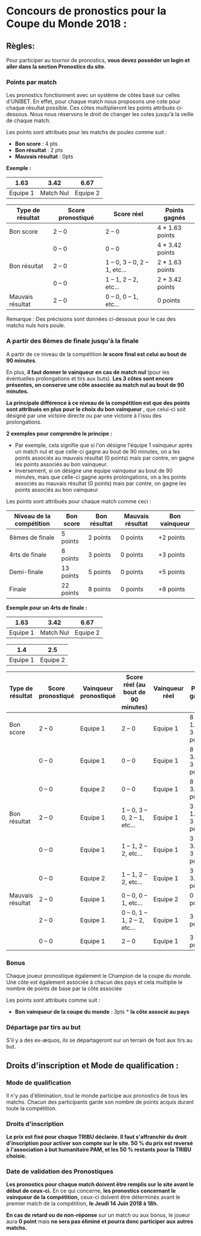 # Concours de pronostics pour la Coupe du Monde 2018 :

## Règles:

Pour participer au tournoi de pronostics, **vous devez posséder un login et aller dans la section Pronostics du site**.

  ### Points par match

Les pronostics fonctionnent avec un système de côtes basé sur celles d&#39;UNIBET. En effet, pour chaque match nous proposons une cote pour chaque résultat possible. Ces côtes multiplieront les points attribués ci-dessous. Nous nous réservons le droit de changer les cotes jusqu&#39;à la veille de chaque match.

Les points sont attribués pour les matchs de poules comme suit :

- **Bon score** : 4 pts
- **Bon résultat** : 2 pts
- **Mauvais résultat** : 0pts

**Exemple :**

| 1.63 | 3.42 | 6.67 |
| --- | --- | --- |
| Equipe 1 | Match Nul | Equipe 2 |

| Type de résultat | Score pronostiqué | Score réel | Points gagnés |
| --- | --- | --- | --- |
| Bon score | 2 – 0 | 2 – 0 | 4 \* 1.63 points |
| | 0 – 0 | 0 – 0 | 4 \* 3.42 points |
| Bon résultat | 2 – 0 | 1 – 0, 3 – 0, 2 – 1, etc… | 2 \* 1.63 points |
| | 0 – 0 | 1 – 1, 2 – 2, etc… | 2 \* 3.42 points |
| Mauvais résultat | 2 – 0 | 0 – 0, 0 – 1, etc… | 0 points |

Remarque : Des précisions sont données ci-dessous pour le cas des matchs nuls hors poule.


  ### A partir des 8èmes de finale jusqu&#39;à la finale

A partir de ce niveau de la compétition **le score final est celui au bout de 90 minutes**.

En plus, **il faut donner le vainqueur en cas de match nul** (pour les éventuelles prolongations et tirs aux buts). **Les 3 côtes sont encore présentes, on conserve une côte associée au match nul au bout de 90 minutes.**

**La principale différence à ce niveau de la compétition est que des points sont attribués en plus pour le choix du bon vainqueur** , que celui-ci soit désigné par une victoire directe ou par une victoire à l&#39;issu des prolongations.

**2 exemples pour comprendre le principe :**

- Par exemple, cela signifie que si l&#39;on désigne l&#39;équipe 1 vainqueur après un match nul et que celle-ci gagne au bout de 90 minutes, on a les points associés au mauvais résultat (0 points) mais par contre, on gagne les points associés au bon vainqueur.
- Inversement, si on désigne une équipe vainqueur au bout de 90 minutes, mais que celle-ci gagne après prolongations, on a les points associés au mauvais résultat (0 points) mais par contre, on gagne les points associés au bon vainqueur



Les points sont attribués pour chaque match comme ceci :

| Niveau de la compétition | Bon score | Bon résultat | Mauvais résultat | Bon vainqueur |
| --- | --- | --- | --- | --- |
| 8èmes de finale | 5 points | 2 points | 0 points | +2 points |
| 4rts de finale | 8 points | 3 points | 0 points | +3 points |
| Demi-finale | 13 points | 5 points | 0 points | +5 points |
| Finale | 22 points | 8 points | 0 points | +8 points |

**Exemple pour un 4rts de finale :**

| 1.63 | 3.42 | 6.67 |
| --- | --- | --- |
| Equipe 1 | Match Nul | Equipe 2 |

| 1.4 | 2.5 |
| --- | --- |
| Equipe 1 | Equipe 2 |

| Type de résultat | Score pronostiqué | Vainqueur pronostiqué | Score réel (au bout de 90 minutes) | Vainqueur réel | Points gagnés |
| --- | --- | --- | --- | --- | --- |
| Bon score | 2 – 0 | Equipe 1 | 2 – 0 | Equipe 1 | 8 \* 1.63 + 3 \* 1.4 points |
| | 0 – 0 | Equipe 1 | 0 – 0 | Equipe 1 | 8 \* 3.42 + 3 \* 1.4 points |
| | 0 – 0 | Equipe 2 | 0 – 0 | Equipe 1 | 8 \* 3.42 points |
| Bon résultat | 2 – 0 | Equipe 1 | 1 – 0, 3 – 0, 2 – 1, etc… | Equipe 1 | 3 \* 1.63  + 3 \* 1.4 points |
| | 0 – 0 | Equipe 1 | 1 – 1, 2 – 2, etc… | Equipe 1 | 3 \* 3.42 + 3 \* 1.4 points |
| | 0 – 0 | Equipe 2 | 1 – 1, 2 – 2, etc… | Equipe 1 | 3 \* 3.42 points |
| Mauvais résultat | 2 – 0 | Equipe 1 | 0 – 0, 0 – 1, etc… | Equipe 2 | 0 points |
| | 2 – 0 | Equipe 1 | 0 – 0, 1 – 1, 2 – 2, etc… | Equipe 1 | 3 \* 1.4 points |
| | 0 – 0 | Equipe 1 | 2 – 0 | Equipe 1 | 3 \* 1.4 points |

### Bonus

Chaque joueur pronostique également le Champion de la coupe du monde. Une côte est également associée à chacun des pays et cela multiplie le nombre de points de base par la côte associée

Les points sont attribués comme suit :

- **Bon vainqueur de la coupe du monde**  : 3pts \* **la côte associé au pays**

### Départage par tirs au but

S&#39;il y a des ex-æquos, ils se départageront sur un terrain de foot aux tirs au but.

## Droits d&#39;inscription et  Mode de qualification :

### Mode de qualification

Il n&#39;y pas d&#39;élimination, tout le monde participe aux pronostics de tous les matchs. Chacun des participants garde son nombre de points acquis durant toute la compétition.

### Droits d&#39;inscription

**Le prix est fixé pour chaque TRIBU déclarée. Il faut s&#39;affranchir du droit d&#39;inscription pour activer son compte sur le site. 50 %  du prix est reversé à l&#39;association à but humanitaire PAM, et les 50 % restants pour la TRIBU choisie.**

### Date de validation des Pronostiques

**Les pronostics pour chaque match doivent être remplis sur le site avant le début de ceux-ci.** En ce qui concerne, **les pronostics concernant le vainqueur de la compétition,** ceux-ci doivent être déterminés avant le premier match de la compétition, **le Jeudi 14 Juin 2018 à 18h.**

**En cas de retard ou de non-réponse** sur un match ou aux bonus,  le joueur aura **0 point** mais **ne sera pas éliminé et  pourra donc participer aux autres matchs.**
